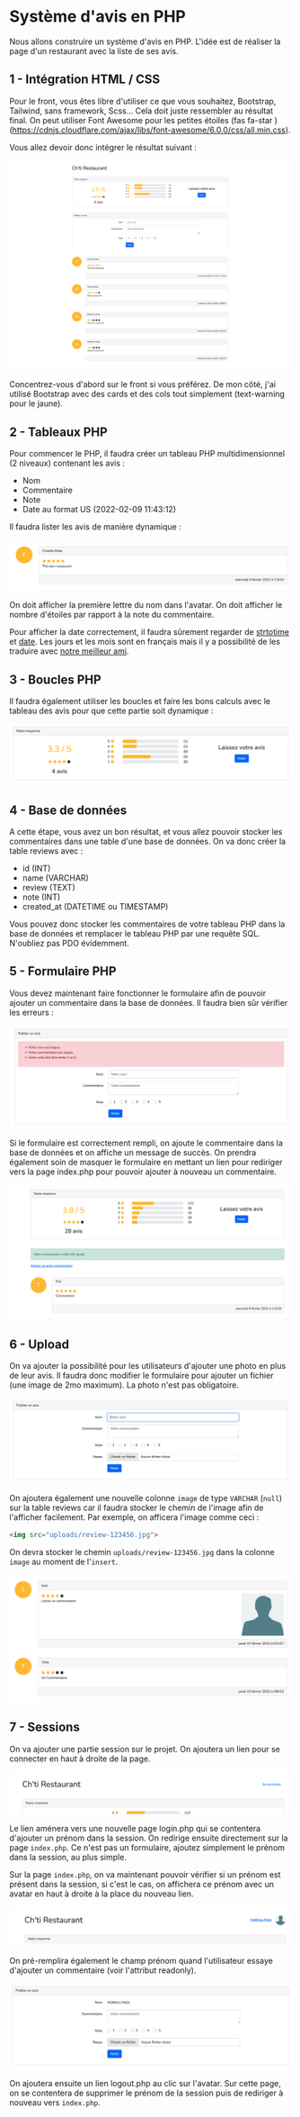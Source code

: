 # Système d'avis en PHP

Nous allons construire un système d'avis en PHP. L'idée est de réaliser la page d'un restaurant avec la liste de ses avis.

## 1 - Intégration HTML / CSS

Pour le front, vous êtes libre d'utiliser ce que vous souhaitez, Bootstrap, Tailwind, sans framework, Scss... Cela doit juste ressembler au résultat final. On peut utiliser Font Awesome pour les petites étoiles (fas fa-star ) (https://cdnjs.cloudflare.com/ajax/libs/font-awesome/6.0.0/css/all.min.css).

Vous allez devoir donc intégrer le résultat suivant :

![](steps/step-1.png)

Concentrez-vous d'abord sur le front si vous préférez. De mon côté, j'ai utilisé Bootstrap avec des cards et des cols tout simplement (text-warning pour le jaune).

## 2 - Tableaux PHP

Pour commencer le PHP, il faudra créer un tableau PHP multidimensionnel (2 niveaux) contenant les avis :

- Nom
- Commentaire
- Note
- Date au format US (2022-02-09 11:43:12)

Il faudra lister les avis de manière dynamique :

![](steps/step-2.png)

On doit afficher la première lettre du nom dans l'avatar. On doit afficher le nombre d'étoiles par rapport à la note du commentaire.

Pour afficher la date correctement, il faudra sûrement regarder de [strtotime](https://www.php.net/manual/fr/function.strtotime.php) et [date](https://www.php.net/manual/fr/function.date). Les jours et les mois sont en français mais il y a possibilité de les traduire avec [notre meilleur ami](https://lucidar.me/fr/web-dev/in-php-how-to-display-date-in-french).

## 3 - Boucles PHP

Il faudra également utiliser les boucles et faire les bons calculs avec le tableau des avis pour que cette partie soit dynamique :

![](steps/step-3.png)

## 4 - Base de données

A cette étape, vous avez un bon résultat, et vous allez pouvoir stocker les commentaires dans une table d'une base de données. On va donc créer la table reviews avec :

- id (INT)
- name (VARCHAR)
- review (TEXT)
- note (INT)
- created_at (DATETIME ou TIMESTAMP)

Vous pouvez donc stocker les commentaires de votre tableau PHP dans la base de données et remplacer le tableau PHP par une requête SQL. N'oubliez pas PDO évidemment.

## 5 - Formulaire PHP

Vous devez maintenant faire fonctionner le formulaire afin de pouvoir ajouter un commentaire dans la base de données. Il faudra bien sûr vérifier les erreurs :

![](steps/step-4.png)

Si le formulaire est correctement rempli, on ajoute le commentaire dans la base de données et on affiche un message de succès. On prendra également soin de masquer le formulaire en mettant un lien pour rediriger vers la page index.php pour pouvoir ajouter à nouveau un commentaire.

![](steps/step-5.png)

## 6 - Upload

On va ajouter la possibilité pour les utilisateurs d'ajouter une photo en plus de leur avis. Il faudra donc modifier le formulaire pour ajouter un fichier (une image de 2mo maximum). La photo n'est pas obligatoire.

![](steps/step-6.png)

On ajoutera également une nouvelle colonne `image` de type `VARCHAR` (`null`) sur la table reviews car il faudra stocker le chemin de l'image afin de l'afficher facilement. Par exemple, on afficera l'image comme ceci :

```html
<img src="uploads/review-123456.jpg">
```

On devra stocker le chemin `uploads/review-123456.jpg` dans la colonne `image` au moment de l'`insert`.

![](steps/step-7.png)

## 7 - Sessions

On va ajouter une partie session sur le projet. On ajoutera un lien pour se connecter en haut à droite de la page.

![](steps/step-8.png)

Le lien aménera vers une nouvelle page login.php qui se contentera d'ajouter un prénom dans la session. On redirige ensuite directement sur la page `index.php`. Ce n'est pas un formulaire, ajoutez simplement le prénom dans la session, au plus simple.

Sur la page `index.php`, on va maintenant pouvoir vérifier si un prénom est présent dans la session, si c'est le cas, on affichera ce prénom avec un avatar en haut à droite à la place du nouveau lien.

![](steps/step-9.png)

On pré-remplira également le champ prénom quand l'utilisateur essaye d'ajouter un commentaire (voir l'attribut readonly).

![](steps/step-10.png)

On ajoutera ensuite un lien logout.php au clic sur l'avatar. Sur cette page, on se contentera de supprimer le prénom de la session puis de rediriger à nouveau vers `index.php`.

